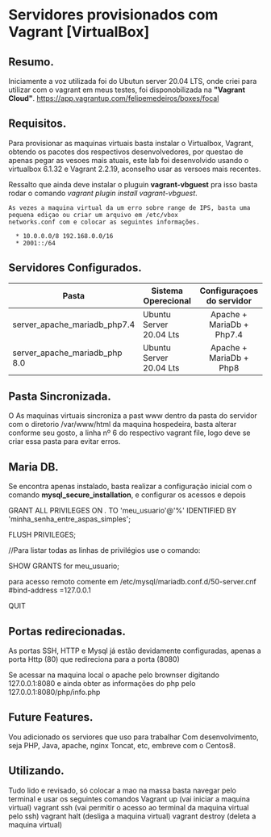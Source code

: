# Servidores provisionados com Vagrant [VirtualBox]

## Resumo.

Iniciamente a voz utilizada foi do Ubutun server 20.04 LTS, onde criei para utilizar com o vagrant em meus testes, foi disponobilizada na **"Vagrant Cloud"**. https://app.vagrantup.com/felipemedeiros/boxes/focal



## Requisitos.

Para provisionar as maquinas virtuais basta instalar o Virtualbox, Vagrant, obtendo os pacotes dos respectivos desenvolvedores, por questao de apenas pegar as vesoes mais atuais, este lab foi desenvolvido usando o virtualbox 6.1.32 e Vagrant 2.2.19, aconselho usar as versoes mais recentes. 

Ressalto que ainda deve instalar o pluguin **vagrant-vbguest**   pra isso basta rodar o comando *vagrant plugin install vagrant-vbguest*.
    
    As vezes a maquina virtual da um erro sobre range de IPS, basta uma pequena ediçao ou criar um arquivo em /etc/vbox
    networks.conf com e colocar as seguintes informações.

      * 10.0.0.0/8 192.168.0.0/16
      * 2001::/64


## Servidores Configurados.

| Pasta    | Sistema Operecional|Configuraçoes do servidor |
| -------------|------- |:-------------:|
| server_apache_mariadb_php7.4| Ubuntu Server 20.04 Lts |Apache + MariaDb + Php7.4     |
| server_apache_mariadb_php 8.0 | Ubuntu Server 20.04 Lts   | Apache + MariaDb + Php8



## Pasta Sincronizada.

O  As maquinas virtuais sincroniza a past www dentro da pasta do servidor com o diretorio /var/www/html da maquina hospedeira, basta alterar conforme seu gosto, a linha nº 6 do respectivo vagrant file, logo deve se criar essa pasta para evitar erros. 

## Maria DB.

Se encontra apenas instalado, basta realizar a configuração inicial com o comando **mysql_secure_installation**, e configurar os acessos e depois 

GRANT ALL PRIVILEGES ON *.* TO 'meu_usuario'@'%' IDENTIFIED BY 'minha_senha_entre_aspas_simples';

FLUSH PRIVILEGES;

//Para listar todas as linhas de privilégios use o comando:

SHOW GRANTS for meu_usuario;

para acesso remoto comente  em /etc/mysql/mariadb.conf.d/50-server.cnf
#bind-address =127.0.0.1 

QUIT

## Portas redirecionadas. 

As portas SSH, HTTP e Mysql já estão devidamente configuradas, apenas a porta Http (80) que redireciona para a porta (8080)

Se acessar na maquina local o apache pelo brownser digitando 127.0.0.1:8080 e ainda obter as informações do php pelo 127.0.0.1:8080/php/info.php

## Future Features.

Vou adicionado os serviores que uso para trabalhar Com desenvolvimento, seja PHP, Java, apache, nginx Toncat, etc, embreve com o Centos8.

## Utilizando.

Tudo lido e revisado, só colocar a mao na massa basta navegar pelo terminal e usar os seguintes comandos
Vagrant up (vai iniciar a maquina virtual)
vagrant ssh (vai permitir o acesso ao terminal da maquina virtual pelo ssh)
vagrant halt (desliga a maquina virtual)
vagrant destroy (deleta a maquina virtual)

 

